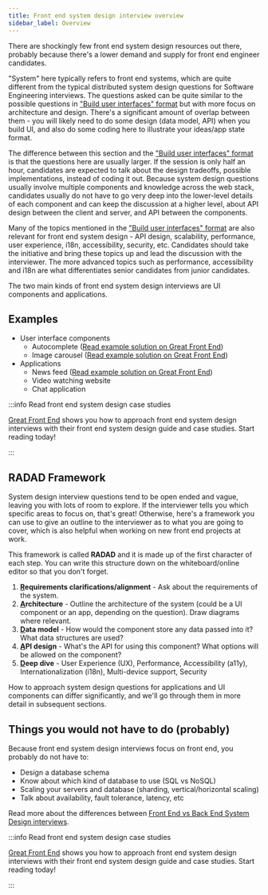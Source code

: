 ```yaml
---
title: Front end system design interview overview
sidebar_label: Overview
---
```


There are shockingly few front end system design resources out there, probably because there's a lower demand and supply for front end engineer candidates.

"System" here typically refers to front end systems, which are quite different from the typical distributed system design questions for Software Engineering interviews. The questions asked can be quite similar to the possible questions in ["Build user interfaces" format](./build-front-end-user-interfaces.md) but with more focus on architecture and design. There's a significant amount of overlap between them - you will likely need to do some design (data model, API) when you build UI, and also do some coding here to illustrate your ideas/app state format.

The difference between this section and the ["Build user interfaces" format](./build-front-end-user-interfaces.md) is that the questions here are usually larger. If the session is only half an hour, candidates are expected to talk about the design tradeoffs, possible implementations, instead of coding it out. Because system design questions usually involve multiple components and knowledge across the web stack, candidates usually do not have to go very deep into the lower-level details of each component and can keep the discussion at a higher level, about API design between the client and server, and API between the components.

Many of the topics mentioned in the ["Build user interfaces" format](./build-front-end-user-interfaces.md) are also relevant for front end system design - API design, scalability, performance, user experience, i18n, accessibility, security, etc. Candidates should take the initiative and bring these topics up and lead the discussion with the interviewer. The more advanced topics such as performance, accessibility and i18n are what differentiates senior candidates from junior candidates.

The two main kinds of front end system design interviews are UI components and applications.

## Examples

- User interface components
  - Autocomplete ([Read example solution on Great Front End](https://www.greatfrontend.com/questions/system-design/autocomplete))
  - Image carousel ([Read example solution on Great Front End](https://www.greatfrontend.com/questions/system-design/image-carousel))
- Applications
  - News feed ([Read example solution on Great Front End](https://www.greatfrontend.com/questions/system-design/news-feed-facebook))
  - Video watching website
  - Chat application

:::info Read front end system design case studies

[Great Front End](https://www.greatfrontend.com/?fpr=frontendinterviewhandbook) shows you how to approach front end system design interviews with their front end system design guide and case studies. Start reading today!

:::

## RADAD Framework

System design interview questions tend to be open ended and vague, leaving you with lots of room to explore. If the interviewer tells you which specific areas to focus on, that's great! Otherwise, here's a framework you can use to give an outline to the interviewer as to what you are going to cover, which is also helpful when working on new front end projects at work.

This framework is called **RADAD** and it is made up of the first character of each step. You can write this structure down on the whiteboard/online editor so that you don't forget.

1. **<u>R</u>equirements clarifications/alignment** - Ask about the requirements of the system.
1. **<u>A</u>rchitecture** - Outline the architecture of the system (could be a UI component or an app, depending on the question). Draw diagrams where relevant.
1. **<u>D</u>ata model** - How would the component store any data passed into it? What data structures are used?
1. **<u>A</u>PI design** - What's the API for using this component? What options will be allowed on the component?
1. **<u>D</u>eep dive** - User Experience (UX), Performance, Accessibility (a11y), Internationalization (i18n), Multi-device support, Security

How to approach system design questions for applications and UI components can differ significantly, and we'll go through them in more detail in subsequent sections.

## Things you would not have to do (probably)

Because front end system design interviews focus on front end, you probably do not have to:

- Design a database schema
- Know about which kind of database to use (SQL vs NoSQL)
- Scaling your servers and database (sharding, vertical/horizontal scaling)
- Talk about availability, fault tolerance, latency, etc

Read more about the differences between [Front End vs Back End System Design interviews](/blog/front-end-vs-back-end-system-design-interviews/#differences).

:::info Read front end system design case studies

[Great Front End](https://www.greatfrontend.com/?fpr=frontendinterviewhandbook) shows you how to approach front end system design interviews with their front end system design guide and case studies. Start reading today!

:::
